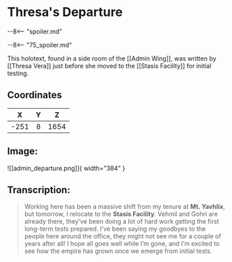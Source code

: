 # Thresa's Departure

--8<-- "spoiler.md"

--8<-- "75_spoiler.md"

This holotext, found in a side room of the [[Admin Wing]], was written by [[Thresa Vera]] just before she moved to the [[Stasis Facility]] for initial testing.

## Coordinates
| **X** | **Y** | **Z** |
| :---: | :---: | :---: |
| -251 |  8  | 1654 |

## Image:

![[admin_departure.png]]{ width="384" }

## Transcription:
> Working here has been a massive shift from my tenure at **Mt. Yavhlix**, but tomorrow, I relocate to the **Stasis Facility**. Vehmil and Gohri are already there, they’ve been doing a lot of hard work getting the first long-term tests prepared. I’ve been saying my goodbyes to the people here around the office, they might not see me for a couple of years after all! I hope all goes well while I’m gone, and I’m excited to see how the empire has grown once we emerge from initial tests.
